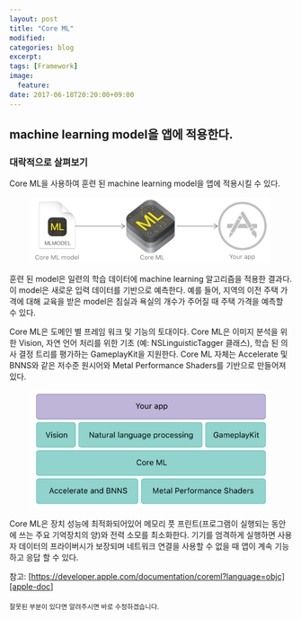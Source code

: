 ```yaml
---
layout: post
title: "Core ML"
modified:
categories: blog
excerpt:
tags: [Framework]
image:
  feature:
date: 2017-06-18T20:20:00+09:00
---
```

**machine learning model을 앱에 적용한다.**
---
### 대락적으로 살펴보기
Core ML을 사용하여 훈련 된 machine learning model을 앱에 적용시킬 수 있다.
<figure>
	<img src="/images/integrateCoreML.png" alt="core ML을 사용하여 앱에 적용 시키는 이미지">
</figure>
훈련 된 model은 일련의 학습 데이터에 machine learning 알고리즘을 적용한 결과다. 이 model은 새로운 입력 데이터를 기반으로 예측한다. 예를 들어, 지역의 이전 주택 가격에 대해 교육을 받은 model은 침실과 욕실의 개수가 주어질 때 주택 가격을 예측할 수 있다.

Core ML은 도메인 별 프레임 워크 및 기능의 토대이다. Core ML은 이미지 분석을 위한 Vision, 자연 언어 처리를 위한 기초 (예: NSLinguisticTagger 클래스), 학습 된 의사 결정 트리를 평가하는 GameplayKit을 지원한다. Core ML 자체는 Accelerate 및 BNNS와 같은 저수준 원시어와 Metal Performance Shaders를 기반으로 만들어져 있다.
<figure>
	<img src="/images/foundationOfCoreML.png" alt="core ML의 토대 이미지">
</figure>
Core ML은 장치 성능에 최적화되어있어 메모리 풋 프린트(프로그램이 실행되는 동안에 쓰는 주요 기억장치의 양)와 전력 소모를 최소화한다. 기기를 엄격하게 실행하면 사용자 데이터의 프라이버시가 보장되며 네트워크 연결을 사용할 수 없을 때 앱이 계속 기능하고 응답 할 수 있다.

참고: [https://developer.apple.com/documentation/coreml?language=objc][apple-doc]

<sub>잘못된 부분이 있다면 알려주시면 바로 수정하겠습니다.</sub>

[apple-doc]: https://developer.apple.com/documentation/coreml?language=objc